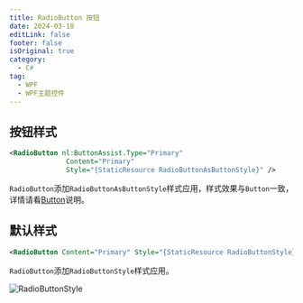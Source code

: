 ```yaml
---
title: RadioButton 按钮
date: 2024-03-18
editLink: false
footer: false
isOriginal: true
category:
  - C#
tag:
  - WPF
  - WPF主题控件
---
```


## 按钮样式

```xml
<RadioButton nl:ButtonAssist.Type="Primary"
              Content="Primary"
              Style="{StaticResource RadioButtonAsButtonStyle}" />
```

`RadioButton`添加`RadioButtonAsButtonStyle`样式应用，样式效果与`Button`一致，详情请看[Button](./button.md)说明。

## 默认样式

```xml
<RadioButton Content="Primary" Style="{StaticResource RadioButtonStyle}" />
```

`RadioButton`添加`RadioButtonStyle`样式应用。

![RadioButtonStyle](https://image.ilyl.life:8443/wpf-theme/radio-button/radio-button.gif)